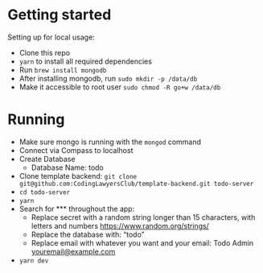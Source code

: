 # Getting started

Setting up for local usage:

- Clone this repo
- `yarn` to install all required dependencies
- Run `brew install mongodb` 
- After installing mongodb, run `sudo mkdir -p /data/db`
- Make it accessible to root user `sudo chmod -R go+w /data/db`

# Running
- Make sure mongo is running with the `mongod` command
- Connect via Compass to localhost
- Create Database
  - Database Name: todo
- Clone template backend: `git clone git@github.com:CodingLawyersClub/template-backend.git todo-server`
- `cd todo-server`
- `yarn`
- Search for *** throughout the app:
  - Replace secret with a random string longer than 15 characters, with letters and numbers https://www.random.org/strings/
  - Replace the database with: “todo”
  - Replace email with whatever you want and your email: Todo Admin <youremail@example.com>
- `yarn dev`
